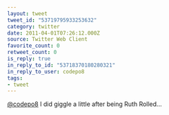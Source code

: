 ```yaml
---
layout: tweet
tweet_id: "53719795933253632"
category: twitter
date: 2011-04-01T07:26:12.000Z
source: Twitter Web Client
favorite_count: 0
retweet_count: 0
is_reply: true
in_reply_to_id: "53718370180280321"
in_reply_to_user: codepo8
tags:
- tweet
---
```


[@codepo8](https://twitter.com/@codepo8) I did giggle a little after being Ruth Rolled...
